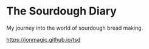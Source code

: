 # The Sourdough Diary

My journey into the world of sourdough bread making.

https://jonmagic.github.io/tsd
